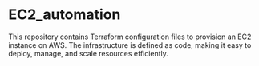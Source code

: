 # EC2_automation
This repository contains Terraform configuration files to provision an EC2 instance on AWS. The infrastructure is defined as code, making it easy to deploy, manage, and scale resources efficiently.
